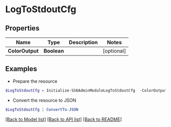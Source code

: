 # LogToStdoutCfg
## Properties

Name | Type | Description | Notes
------------ | ------------- | ------------- | -------------
**ColorOutput** | **Boolean** |  | [optional] 

## Examples

- Prepare the resource
```powershell
$LogToStdoutCfg = Initialize-SS6AdminModuleLogToStdoutCfg  -ColorOutput null
```

- Convert the resource to JSON
```powershell
$LogToStdoutCfg | ConvertTo-JSON
```

[[Back to Model list]](../README.md#documentation-for-models) [[Back to API list]](../README.md#documentation-for-api-endpoints) [[Back to README]](../README.md)

